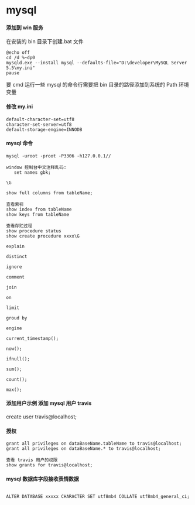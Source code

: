 # mysql

#### 添加到 win 服务

在安装的 bin 目录下创建.bat 文件

```
@echo off
cd /d %~dp0
mysqld.exe --install mysql --defaults-file="D:\developer\MySQL Server 5.5\my.ini"
pause

```

要 cmd 运行一些 mysql 的命令行需要把 bin 目录的路径添加到系统的 Path 环境变量

#### 修改 my.ini

```
default-character-set=utf8
character-set-server=utf8
default-storage-engine=INNODB
```

#### mysql 命令

```
mysql -uroot -proot -P3306 -h127.0.0.1//

window 控制台中文注释乱码:
   set names gbk;

\G

show full columns from tableName;

查看索引
show index from tableName
show keys from tableName

查看存贮过程
show procedure status
show create procedure xxxx\G

explain

distinct

ignore

comment

join

on

limit

groud by

engine

current_timestamp();

now();

ifnull();

sum();

count();

max();

```

#### 添加用户示例 添加 mysql 用户 travis

create user travis@localhost;

#### 授权

```
grant all privileges on dataBaseName.tableName to travis@localhost;
grant all privileges on dataBaseName.* to travis@localhost;

查看 travis 用户的权限
show grants for travis@localhost;

```

#### mysql 数据库字段接收表情数据

```

ALTER DATABASE xxxxx CHARACTER SET utf8mb4 COLLATE utf8mb4_general_ci;


```
